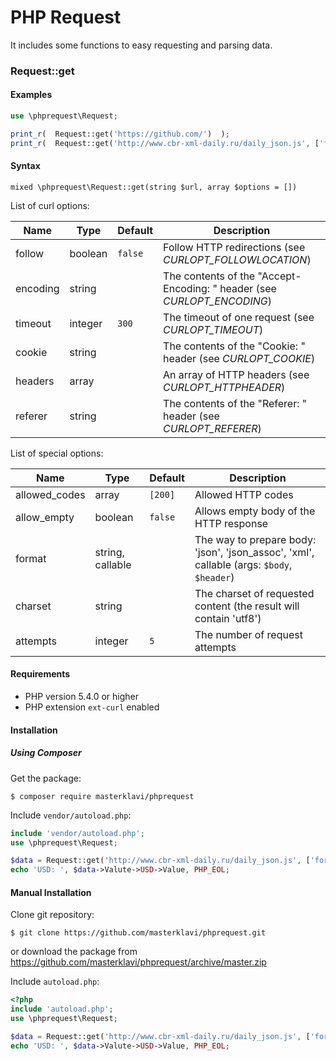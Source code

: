 
# PHP Request

It includes some functions to easy requesting and parsing data.


### Request::get

#### Examples

```PHP
use \phprequest\Request;

print_r(  Request::get('https://github.com/')  );
print_r(  Request::get('http://www.cbr-xml-daily.ru/daily_json.js', ['format' => 'json'])  );
```

#### Syntax

`mixed \phprequest\Request::get(string $url, array $options = [])`

List of curl options:
 
| Name | Type | Default | Description |
|---|---|---|---|
| follow | boolean | `false` | Follow HTTP redirections (see *CURLOPT_FOLLOWLOCATION*) |
| encoding | string |  | The contents of the "Accept-Encoding: " header (see *CURLOPT_ENCODING*) |
| timeout | integer | `300` | The timeout of one request (see *CURLOPT_TIMEOUT*) |
| cookie | string |  | The contents of the "Cookie: " header (see *CURLOPT_COOKIE*) |
| headers | array |  | An array of HTTP headers (see *CURLOPT_HTTPHEADER*) |
| referer | string |  | The contents of the "Referer: " header (see *CURLOPT_REFERER*) |

List of special options:

| Name | Type | Default | Description |
|---|---|---|---|
| allowed_codes | array | `[200]` | Allowed HTTP codes |
| allow_empty | boolean | `false` | Allows empty body of the HTTP response |
| format | string, callable |  | The way to prepare body: 'json', 'json_assoc', 'xml', callable (args: `$body`, `$header`) |
| charset | string |  | The charset of requested content (the result will contain 'utf8') |
| attempts | integer | `5` | The number of request attempts |

#### Requirements

- PHP version 5.4.0 or higher
- PHP extension `ext-curl` enabled

#### Installation 

##### Using Composer

Get the package:
```
$ composer require masterklavi/phprequest
```

Include `vendor/autoload.php`:
```PHP
include 'vendor/autoload.php';
use \phprequest\Request;

$data = Request::get('http://www.cbr-xml-daily.ru/daily_json.js', ['format' => 'json']);
echo 'USD: ', $data->Valute->USD->Value, PHP_EOL;
```

#### Manual Installation

Clone git repository:
```
$ git clone https://github.com/masterklavi/phprequest.git
```
or download the package from https://github.com/masterklavi/phprequest/archive/master.zip

Include `autoload.php`:
```PHP
<?php
include 'autoload.php';
use \phprequest\Request;

$data = Request::get('http://www.cbr-xml-daily.ru/daily_json.js', ['format' => 'json']);
echo 'USD: ', $data->Valute->USD->Value, PHP_EOL;
```
